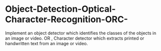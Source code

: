 # Object-Detection-Optical-Character-Recognition-ORC-
Implement an object detector which identifies the classes of the objects in an image or video. OR , Character detector which extracts printed or handwritten text from an image or video.
